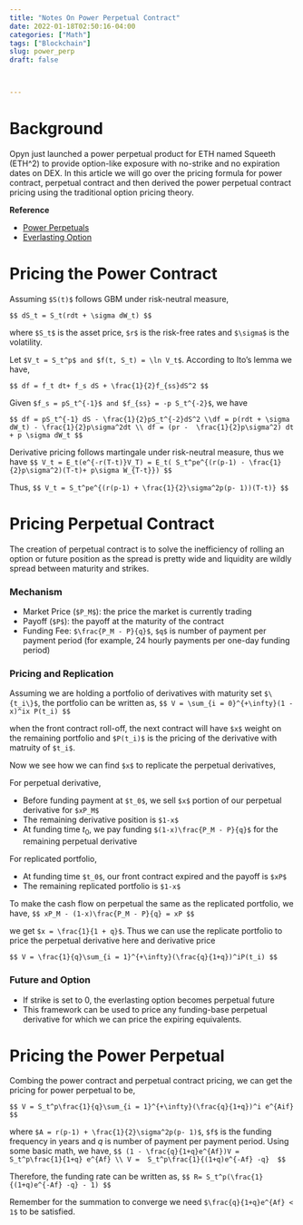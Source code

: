 ```yaml
---
title: "Notes On Power Perpetual Contract"
date: 2022-01-18T02:50:16-04:00
categories: ["Math"]
tags: ["Blockchain"]
slug: power_perp
draft: false



---
```


# Background
Opyn just launched a power perpetual product for ETH named Squeeth (ETH^2) to provide option-like exposure with no-strike and no expiration dates on DEX. In this article we will go over the pricing formula for power contract, perpetual contract and then derived the power perpetual contract pricing using the traditional option pricing theory.


**Reference**

- [Power Perpetuals](https://www.paradigm.xyz/2021/08/power-perpetuals/)
- [Everlasting Option](https://www.paradigm.xyz/papers/everlasting_options.pdf)

# Pricing the Power Contract

Assuming `$S(t)$` follows GBM under risk-neutral measure,

`$$
dS_t = S_t(rdt + \sigma dW_t)
$$`

where `$S_t$` is the asset price, `$r$` is the risk-free rates and `$\sigma$` is the volatility. 

Let `$V_t = S_t^p$ and $f(t, S_t) = \ln V_t$`. According to Ito’s lemma we have,

`$$
df = f_t dt+ f_s dS + \frac{1}{2}f_{ss}dS^2
$$`

Given `$f_s = pS_t^{-1}$ and $f_{ss} = -p S_t^{-2}$`, we have

`$$
df = pS_t^{-1} dS - \frac{1}{2}pS_t^{-2}dS^2 \\df = p(rdt + \sigma dW_t) - \frac{1}{2}p\sigma^2dt \\ df = (pr -  \frac{1}{2}p\sigma^2) dt + p \sigma dW_t
$$`

Derivative pricing follows martingale under risk-neutral measure, thus we have
`$$
V_t = E_t(e^{-r(T-t)}V_T) = E_t( S_t^pe^{(r(p-1) - \frac{1}{2}p\sigma^2)(T-t)+ p\sigma W_{T-t}})
$$`

Thus,
`$$
V_t = S_t^pe^{(r(p-1) + \frac{1}{2}\sigma^2p(p- 1))(T-t)}
$$`

# Pricing Perpetual Contract

The creation of perpetual contract is to solve the inefficiency of rolling an option or future position as the spread is pretty wide and liquidity are wildly spread between maturity and strikes.

### Mechanism

- Market Price (`$P_M$`): the price the market is currently trading
- Payoff (`$P$`): the payoff at the maturity of the contract
- Funding Fee: `$\frac{P_M - P}{q}$`, `$q$` is number of payment per payment period (for example, 24 hourly payments per one-day funding period)

### Pricing and Replication

Assuming we are holding a portfolio of derivatives with maturity set `$\{t_i\}$`, the portfolio can be written as,
`$$
V = \sum_{i = 0}^{+\infty}(1 - x)^ix P(t_i)
$$`

when the front contract roll-off, the next contract will have `$x$` weight on the remaining portfolio and `$P(t_i)$` is the pricing of the derivative with matruity of `$t_i$`.

Now we see how we can find `$x$` to replicate the perpetual derivatives,

For perpetual derivative,

- Before funding payment at `$t_0$`, we sell `$x$` portion of our perpetual derivative for `$xP_M$`
- The remaining derivative position is `$1-x$`
- At funding time $t_0$, we pay funding `$(1-x)\frac{P_M - P}{q}$` for the remaining perpetual derivative

For replicated portfolio,

- At funding time `$t_0$`, our front contract expired and the payoff is `$xP$`
- The remaining replicated portfolio is `$1-x$`

To make the cash flow on perpetual the same as the replicated portfolio, we have,
`$$
xP_M - (1-x)\frac{P_M - P}{q} = xP
$$`

we get `$x = \frac{1}{1 + q}$`. Thus we can use the replicate portfolio to price the perpetual derivative here and derivative price

`$$
V = \frac{1}{q}\sum_{i = 1}^{+\infty}(\frac{q}{1+q})^iP(t_i)
$$`

### Future and Option

- If strike is set to 0, the everlasting option becomes perpetual future
- This framework can be used to price any funding-base perpetual derivative for which we can price the expiring equivalents.

  

# Pricing the Power Perpetual
Combing the power contract and perpetual contract pricing, we can get the pricing for power perpetual to be,

`$$
V = S_t^p\frac{1}{q}\sum_{i = 1}^{+\infty}(\frac{q}{1+q})^i e^{Aif}
$$`

where `$A = r(p-1) + \frac{1}{2}\sigma^2p(p- 1)$`, `$f$` is the funding frequency in years and $q$ is number of payment per payment period. Using some basic math, we have,
`$$
(1 - \frac{q}{1+q}e^{Af})V =  S_t^p\frac{1}{1+q} e^{Af} \\ V =  S_t^p\frac{1}{(1+q)e^{-Af} -q} 
$$`

Therefore, the funding rate can be written as,
`$$
R= S_t^p(\frac{1}{(1+q)e^{-Af} -q} - 1)
$$`

Remember for the summation to converge we need  `$\frac{q}{1+q}e^{Af} < 1$` to be satisfied.